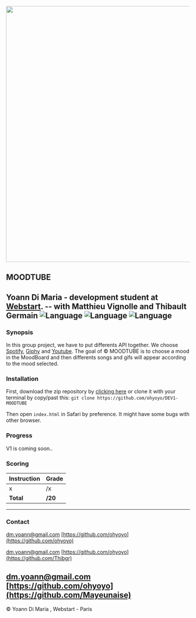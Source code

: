 <img src="http://ecole-webstart.com/wp-content/uploads/2016/02/geek-ecole-webstart.jpg" style="width: 700px;">

## MOODTUBE

Yoann Di Maria - development student at [Webstart][1].
-- with Matthieu Vignolle and Thibault Germain
![Language](https://img.shields.io/badge/Language-HTML-e44b23.svg) ![Language](https://img.shields.io/badge/Language-Javascript-f1e05a.svg) ![Language](https://img.shields.io/badge/Language-CSS-563d7c.svg)
---

### Synopsis

In this group project, we have to put differents API together. We choose [Spotify][3], [Giphy][4] and [Youtube][5]. The goal of © MOODTUBE is to choose a mood in the MoodBoard and then differents songs and gifs will appear according to the mood selected.

### Installation

First, download the zip repository by [clicking here][2] or clone it with your terminal by copy/past this: `git clone https://github.com/ohyoyo/DEV1-MOODTUBE`

Then open `index.html` in Safari by preference. It might have some bugs with other browser.

### Progress

V1 is coming soon..

### Scoring

| Instruction             | Grade     |
|-------------------------|-----------|
| x                       | /x        |
| **Total**               | **/20**   |

___

### Contact

[dm.yoann@gmail.com](mailto:dm.yoann@gmail.com)
[https://github.com/ohyoyo](https://github.com/ohyoyo)

[dm.yoann@gmail.com](mailto:thibault.germain7@gmail.com)
[https://github.com/ohyoyo](https://github.com/Thibgr)

[dm.yoann@gmail.com](mailto:vignolle.matthieu@gmail.com)
[https://github.com/ohyoyo](https://github.com/Mayeunaise)
---

© Yoann Di Maria , Webstart - Paris

[1]: http://ecole-webstart.com
[2]: https://github.com/ohyoyo/DEV1-MOODTUBE/archive/master.zip
[3]: https://www.spotify.com/fr/
[4]: http://giphy.com
[5]: https://www.youtube.com

